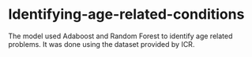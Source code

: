# Identifying-age-related-conditions
The model used Adaboost and Random Forest to identify age related problems. It was done using the dataset provided by ICR.
